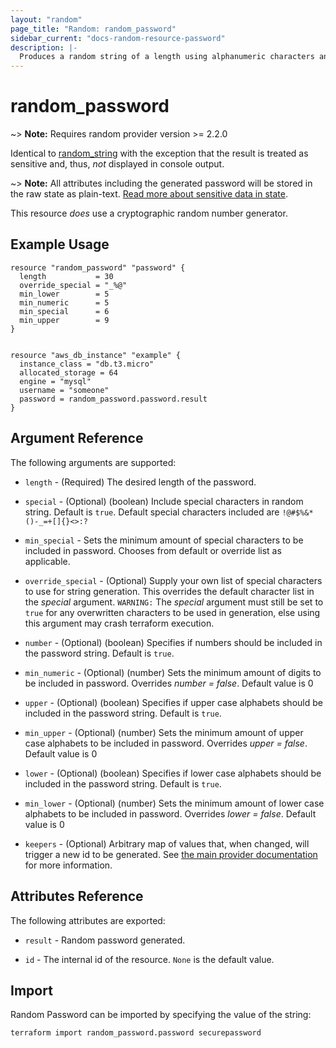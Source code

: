 ```yaml
---
layout: "random"
page_title: "Random: random_password"
sidebar_current: "docs-random-resource-password"
description: |-
  Produces a random string of a length using alphanumeric characters and optionally special characters. The result will not be displayed to console.
---
```


# random\_password

~> **Note:** Requires random provider version >= 2.2.0

Identical to [random_string](string.html) with the exception that the
result is treated as sensitive and, thus, _not_ displayed in console output.

~> **Note:** All attributes including the generated password will be stored in
the raw state as plain-text. [Read more about sensitive data in
state](/docs/state/sensitive-data.html).

This resource *does* use a cryptographic random number generator.

## Example Usage

```hcl
resource "random_password" "password" {
  length           = 30
  override_special = "_%@"
  min_lower        = 5
  min_numeric      = 5
  min_special      = 6
  min_upper        = 9
}


resource "aws_db_instance" "example" {
  instance_class = "db.t3.micro"
  allocated_storage = 64
  engine = "mysql"
  username = "someone"
  password = random_password.password.result
}
```


## Argument Reference

The following arguments are supported:
* `length` - (Required) The desired length of the password.

* `special` - (Optional) (boolean) Include special characters in random
  string. Default is `true`. Default special characters included are `!@#$%&*()-_=+[]{}<>:?`
  
* `min_special` - Sets the minimum amount of special characters to be included in password. Chooses from default or override list as applicable.

* `override_special` - (Optional) Supply your own list of special characters to
  use for string generation.  This overrides the default character list in the *special*
  argument. `WARNING:` The *special* argument must still be set to `true` for any overwritten
  characters to be used in generation, else using this argument may crash terraform execution.

* `number` - (Optional) (boolean) Specifies if numbers should be included in the password string. 
             Default is `true`.

* `min_numeric` - (Optional) (number) Sets the minimum amount of digits to be included in password. 
                  Overrides *number = false*. Default value is 0

* `upper` - (Optional) (boolean) Specifies if upper case alphabets should be included in the password string. 
             Default is `true`.

* `min_upper` - (Optional) (number) Sets the minimum amount of upper case alphabets to be included in password. 
                Overrides *upper = false*. Default value is 0

* `lower` - (Optional) (boolean) Specifies if lower case alphabets should be included in the password string. 
            Default is `true`.

* `min_lower` - (Optional) (number) Sets the minimum amount of lower case alphabets to be included in password. 
                Overrides *lower = false*. Default value is 0

* `keepers` - (Optional) Arbitrary map of values that, when changed, will
  trigger a new id to be generated. See
  [the main provider documentation](../index.html) for more information.


## Attributes Reference

The following attributes are exported:

* `result` - Random password generated.

* `id` - The internal id of the resource. `None` is the default value.

## Import

Random Password can be imported by specifying the value of the string:

```
terraform import random_password.password securepassword
```
